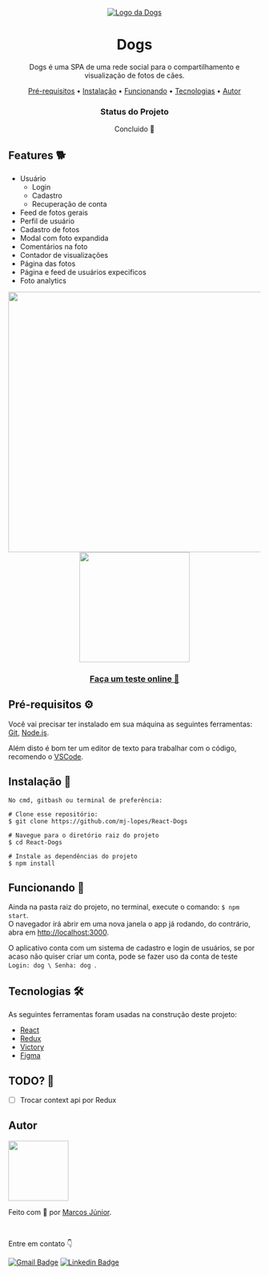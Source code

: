 <p align='center'>  
<a href='https://nice-weather.vercel.app' > 
  <img src='https://user-images.githubusercontent.com/56007721/140631908-8f5b1069-0d2b-4ee1-b72f-a598e3f352e9.png' alt='Logo da Dogs'> 
</a>
</p>

<h1 align='center'>Dogs</h1> 
<p align='center'>  
Dogs é uma SPA de uma rede social para o compartilhamento e visualização de fotos de cães. 

<p align="center">
 <a href="#requisitos">Pré-requisitos</a> •
 <a href="#instalacao">Instalação</a> •
 <a href="#funcionando">Funcionando</a> •
 <a href="#tecnologias">Tecnologias</a> •   
 <a href="#autor">Autor</a> 
</p>

<div align='center'>
	<h3>Status do Projeto</h3>
	<p> Concluido 🌟</p>
</div>

<h2> Features 🐕</h2>

- Usuário
  - Login
  - Cadastro
  - Recuperação de conta
- Feed de fotos gerais
- Perfil de usuário
- Cadastro de fotos
- Modal com foto expandida
- Comentários na foto
- Contador de visualizações
- Página das fotos
- Página e feed de usuários expecificos 
- Foto analytics 

<div align='center'> 
<img src='https://user-images.githubusercontent.com/56007721/140632457-37e24230-c58b-4ba7-aa6c-446253a103e3.png'/ style="width: 520px;" />   <img src='https://user-images.githubusercontent.com/56007721/140632458-745d5763-a742-4d8f-af37-e3d03027b712.png' style="width: 220px;"/>

<a href='https://react-dogs-gold.vercel.app'> <h3> Faça um teste online 🐶</h3> </a>

</div>


<h2 id='requisitos'> Pré-requisitos ⚙</h2>

Você vai precisar ter instalado em sua máquina as seguintes ferramentas:
[Git](https://git-scm.com), [Node.js](https://nodejs.org/en/).

Além disto é bom ter um editor de texto para trabalhar com o código, recomendo o [VSCode](https://code.visualstudio.com/).

<h2 id='instalacao'> Instalação 🔧</h2>

``` 
No cmd, gitbash ou terminal de preferência: 

# Clone esse repositório:
$ git clone https://github.com/mj-lopes/React-Dogs 

# Navegue para o diretório raiz do projeto
$ cd React-Dogs

# Instale as dependências do projeto
$ npm install
```

<h2 id='funcionando'> Funcionando 💨 </h2>

Ainda na pasta raiz do projeto, no terminal, execute o comando: ``` $ npm start ```.<br/>
O navegador irá abrir em uma nova janela o app já rodando, do contrário, abra em [http://localhost:3000](http://localhost:3000).

O aplicativo conta com um sistema de cadastro e login de usuários, se por acaso não quiser criar um conta, pode se fazer uso da conta de teste ```Login: dog \ Senha: dog ```.

</p>

<h2 id='tecnologias'> Tecnologias 🛠 </h2>

As seguintes ferramentas foram usadas na construção deste projeto:

- [React](https://pt-br.reactjs.org/)
- [Redux](https://react-redux.js.org/)
- [Victory](https://formidable.com/open-source/victory/)
- [Figma](https://www.figma.com/ui-design-tool/)

<h2> TODO? 📝 </h2>

- [ ] Trocar context api por Redux

<h2 id='autor'> Autor </h2>

<img src='https://user-images.githubusercontent.com/56007721/140599522-58255910-aa8e-4045-9cf9-2f061d6dd472.png' style="width: 120px;">
<p>Feito com 🧡 por <a href='https://github.com/mj-lopes'>Marcos Júnior</a>. </p><br/>
<p>Entre em contato 👇

[![Gmail Badge](https://img.shields.io/badge/-mlrj.junior%40gmail.com-c14438?style=flat-square&logo=Gmail&logoColor=white&link=mailto:mlrj.junior@gmail.com)](mailto:mlrj.junior@gmail.com)
[![Linkedin Badge](https://img.shields.io/badge/-Marcos_Junior-blue?style=flat-square&logo=Linkedin&logoColor=white&link=https://www.linkedin.com/in/mlrjunior/)](https://www.linkedin.com/in/mlrjunior/) 
</p>

